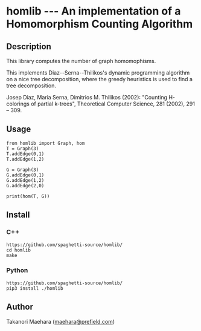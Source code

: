 # homlib --- An implementation of a Homomorphism Counting Algorithm

## Description

This library computes the number of graph homomophisms.


This implements Diaz--Serna--Thilikos's dynamic programming algorithm on a nice tree decomposition, where the greedy heuristics is used to find a tree decomposition.

Josep Diaz, Maria Serna, Dimitrios M. Thilikos (2002): "Counting H-colorings of partial k-trees", Theoretical Computer Science, 281 (2002), 291 – 309.

## Usage

````
from homlib import Graph, hom
T = Graph(3)
T.addEdge(0,1)
T.addEdge(1,2)

G = Graph(3)
G.addEdge(0,1)
G.addEdge(1,2)
G.addEdge(2,0)

print(hom(T, G))
````

## Install

### C++

````
https://github.com/spaghetti-source/homlib/
cd homlib
make
````

### Python

````
https://github.com/spaghetti-source/homlib/
pip3 install ./homlib
````


## Author

Takanori Maehara (maehara@prefield.com)
